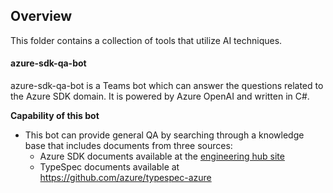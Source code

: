 ## Overview
This folder contains a collection of tools that utilize AI techniques.

#### azure-sdk-qa-bot
azure-sdk-qa-bot is a Teams bot which can answer the questions related to the Azure SDK domain. It is powered by Azure OpenAI and written in C#.

**Capability of this bot**

-	This bot can provide general QA by searching through a knowledge base that includes documents from three sources:
    - Azure SDK documents available at the [engineering hub site](https://eng.ms/docs/products/azure-developer-experience)
    - TypeSpec documents available at https://github.com/azure/typespec-azure
